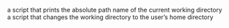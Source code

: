  a script that prints the absolute path name of the current working directory
a script that changes the working directory to the user’s home directory

